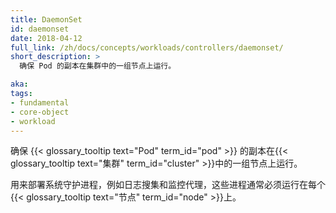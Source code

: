 ```yaml
---
title: DaemonSet
id: daemonset
date: 2018-04-12
full_link: /zh/docs/concepts/workloads/controllers/daemonset/
short_description: >
  确保 Pod 的副本在集群中的一组节点上运行。

aka: 
tags:
- fundamental
- core-object
- workload
---
```


<!--
---
title: DaemonSet
id: daemonset
date: 2018-04-12
full_link: /zh/docs/concepts/workloads/controllers/daemonset/
short_description: >
  Ensures a copy of a Pod is running across a set of nodes in a cluster.

aka: 
tags:
- fundamental
- core-object
- workload
---
-->
<!--
 Ensures a copy of a {{< glossary_tooltip text="Pod" term_id="pod" >}} is running across a set of nodes in a {{< glossary_tooltip text="cluster" term_id="cluster" >}}.
-->
 确保 {{< glossary_tooltip text="Pod" term_id="pod" >}} 的副本在{{< glossary_tooltip text="集群" term_id="cluster" >}}中的一组节点上运行。
<!--more--> 

<!--
Used to deploy system daemons such as log collectors and monitoring agents that typically must run on every {{< glossary_tooltip term_id="node" >}}.
-->

用来部署系统守护进程，例如日志搜集和监控代理，这些进程通常必须运行在每个{{< glossary_tooltip text="节点" term_id="node" >}}上。

